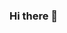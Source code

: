 ### Hi there 👋

<!--
**iriroki/iriroki** is a ✨ _special_ ✨ repository because its `README.md` (this file) appears on your GitHub profile.

Here are some ideas to get you started:

- CS junior 
- APP development
- ACM





-->
